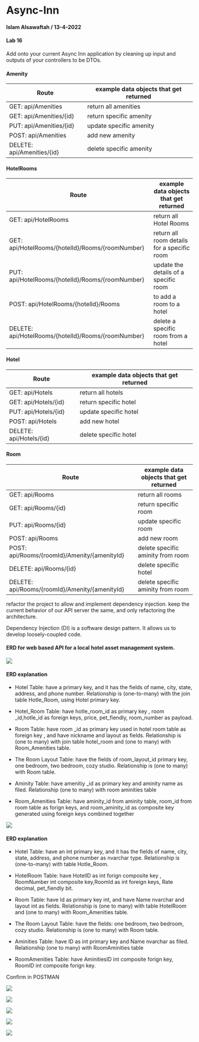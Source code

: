 # Async-Inn

#### Islam Alsawaftah / 13-4-2022

#### Lab 16

Add onto your current Async Inn application by cleaning up input and outputs of your controllers to be DTOs.

#### Amenity 

| Route | example data objects that get returned |
| ----------- |----------- |
| GET: api/Amenities | return all amenities |
| GET: api/Amenities/\{id} | return specific amenity |
| PUT: api/Amenities/\{id} | update specific amenity |
| POST: api/Amenities | add new amenity |
| DELETE: api/Amenities/\{id} | delete specific amenity |


#### HotelRooms 

| Route | example data objects that get returned |
| ----------- |----------- |
| GET: api/HotelRooms | return all Hotel Rooms |
| GET: api/HotelRooms/\{hotelId}/Rooms/\{roomNumber} | return all room details for a specific room |
| PUT: api/HotelRooms/\{hotelId}/Rooms/\{roomNumber} |  update the details of a specific room |
| POST: api/HotelRooms/\{hotelId}\/Rooms |  to add a room to a hotel |
| DELETE: api/HotelRooms/\{hotelId}\/Rooms/\{roomNumber} | delete a specific room from a hotel |

#### Hotel 

| Route | example data objects that get returned |
| ----------- |----------- |
| GET: api/Hotels | return all hotels |
| GET: api/Hotels/\{id} | return specific hotel |
| PUT: api/Hotels/\{id} | update specific hotel |
| POST: api/Hotels | add new hotel |
| DELETE: api/Hotels/\{id} | delete specific hotel |

#### Room 

| Route | example data objects that get returned |
| ----------- |----------- |
| GET: api/Rooms | return all rooms |
| GET: api/Rooms/\{id} | return specific room |
| PUT: api/Rooms/\{id} | update specific room |
| POST: api/Rooms | add new room |
| POST: api/Rooms/\{roomId}\/Amenity/\{amenityId} | delete specific aminity from room|
| DELETE: api/Rooms/\{id} | delete specific hotel |
| DELETE: api/Rooms/\{roomId}\/Amenity/\{amenityId} | delete specific aminity from room |

refactor the project to allow and implement dependency injection. keep the current behavior of our API server the same, and only refactoring the architecture.

Dependency Injection (DI) is a software design pattern. It allows us to develop loosely-coupled code. 

#### ERD for web based API for a local hotel asset management system.

![](ERDs.png)

#### ERD explanation

* Hotel Table: have a primary key, and it has the fields of name, city, state, address, and phone number. Relationship is (one-to-many) with the join table Hotle_Room, using Hotel primary key.

* Hotel_Room Table: have hotle_room_id as primary key , room _id,hotle_id as foreign keys,  price, pet_fiendly, room_number as payload.
 
* Room Table: have room _id as primary key used in hotel room table as foreign key , and have nickname and layout as fields. Relationship is (one to many) with join table hotel_room and (one to many) with Room_Amenities table.

* The Room Layout Table: have the fields of room_layout_id primary key, one bedroom, two bedroom, cozy studio. Relationship is (one to many) with Room table.

* Aminity Table: have amenitiy _id as primary key and aminity name as filed. Relationship (one to many) with room aminities table

* Room_Amenities Table: have aminity_id from aminity table, room_id from room table as forign keys, and room_aminity_id as composite key generated using foreign keys combined together


![](ERDs-lab12.png)

#### ERD explanation

* Hotel Table: have an int primary key, and it has the fields of name, city, state, address, and phone number as nvarchar type. Relationship is (one-to-many) with table Hotle_Room.

* HotelRoom Table: have HotelID as int  forign composite key , RoomNumber int composite key,RoomId as int foreign keys,  Rate decimal, pet_fiendly bit.
 
* Room Table: have  Id as primary key int, and have Name nvarchar and layout int as fields. Relationship is (one to many) with table HotelRoom and (one to many) with Room_Amenities table.

* The Room Layout Table: have the fields:  one bedroom, two bedroom, cozy studio. Relationship is (one to many) with Room table.

* Aminities Table: have ID as int primary key and Name nvarchar as filed. Relationship (one to many) with RoomAminities table

* RoomAmenities Table: have AminitiesID int composite forign key, RoomID int composite forign key.

Confirm in POSTMAN

![](get.png)

![](getsepec.png)

![](post.png)

![](put.png)

![](delete.png)
